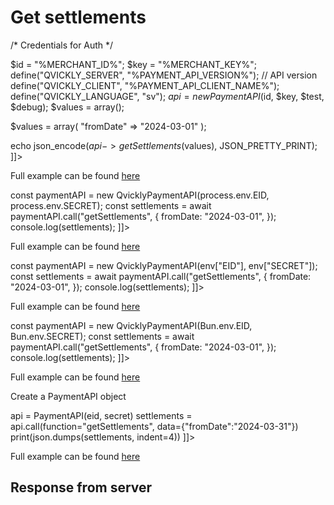 # Get settlements

<include from="Snippets-PaymentAPI.md" element-id="snippet-header"></include>

<tabs>
    <tab title="%code-json%">
<code-block lang="json">
<![CDATA[
{
    "credentials": {
        "id": "%MERCHANT_ID%",
        "hash": "4bb4f3729ed101501b9c79f7fec7be79da0b20190188a7b0fb0073a04c8025851ea00056857d7f724dd54392ceff97d4b8f63f6024b4ec6539bafb7daff96b2e",
        "version": "%PAYMENT_API_VERSION%",
        "client": "%PAYMENT_API_CLIENT_NAME%",
        "language": "sv",
        "time": 1714927493.389399
    },
    "data": {
        "fromDate": "2024-03-31"
    },
    "function": "getSettlements"
}
]]>
</code-block>
    </tab>

 <tab title="%code-phplegacy%">
<code-block lang="PHP">
<![CDATA[
<?php
include('../PaymentAPI.php');
$test = true;
$debug = false;

/* Credentials for Auth */

$id = "%MERCHANT_ID%";
$key = "%MERCHANT_KEY%";
define("QVICKLY_SERVER", "%PAYMENT_API_VERSION%"); // API version
define("QVICKLY_CLIENT", "%PAYMENT_API_CLIENT_NAME%");
define("QVICKLY_LANGUAGE", "sv");
$api = new PaymentAPI($id, $key, $test, $debug);
$values = array();

$values = array(
    "fromDate" => "2024-03-01"
);

echo json_encode($api->getSettlements($values), JSON_PRETTY_PRINT);
]]>
</code-block>

Full example can be found [here](https://github.com/Billmate/QvicklyAPISamples/blob/main/PHP.Legacy/examples/getSettlements.php)

</tab>

<tab title="%code-node%">
<code-block lang="javascript">
<![CDATA[
import { QvicklyPaymentAPI } from "../../PaymentAPI.js";

const paymentAPI = new QvicklyPaymentAPI(process.env.EID, process.env.SECRET);
const settlements = await paymentAPI.call("getSettlements", {
    fromDate: "2024-03-01",
});
console.log(settlements);
]]>
</code-block>

Full example can be found [here](https://github.com/Billmate/QvicklyAPISamples/blob/main/Node.JS/examples/PaymentAPI/getSettlements.js)

</tab>

<tab title="%code-deno%">
<code-block lang="javascript">
<![CDATA[
import {QvicklyPaymentAPI, env} from "../../PaymentAPI.ts";

const paymentAPI = new QvicklyPaymentAPI(env["EID"], env["SECRET"]);
const settlements = await paymentAPI.call("getSettlements", {
    fromDate: "2024-03-01",
});
console.log(settlements);
]]>
</code-block>

Full example can be found [here](https://github.com/Billmate/QvicklyAPISamples/blob/main/Deno/examples/PaymentAPI/getSettlements.ts)

</tab>

<tab title="%code-bun%">
<code-block lang="javascript">
<![CDATA[
import QvicklyPaymentAPI from "../../PaymentAPI";

const paymentAPI = new QvicklyPaymentAPI(Bun.env.EID, Bun.env.SECRET);
const settlements = await paymentAPI.call("getSettlements", {
    fromDate: "2024-03-01",
});
console.log(settlements);
]]>
</code-block>

Full example can be found [here](https://github.com/Billmate/QvicklyAPISamples/blob/main/Bun/examples/PaymentAPI/getSettlements.ts)

</tab>

  <tab title="%code-python%">
<code-block lang="Python">
<![CDATA[
from PaymentAPI import PaymentAPI

# Create a PaymentAPI object
api = PaymentAPI(eid, secret)
settlements = api.call(function="getSettlements", data={"fromDate":"2024-03-31"})
print(json.dumps(settlements, indent=4))
]]>
</code-block>

Full example can be found [here](https://github.com/Billmate/QvicklyAPISamples/blob/main/Python/examples/PaymentAPI/getSettlements.py)

  </tab>
</tabs>

## Response from server
<code-block lang="json">
<![CDATA[
{
    "credentials": {
        "hash": "66fbe90f935ed89d34970fc70837c435c7a84868b487f94a9ba4df39a6f23cb76176e12b942511823a8afe128839f1ed5d36cfe2eab3e75d51cfa39c04d12fbe",
        "logid": 1234567
    },
    "data": {
        "Settlements": [
            {
                "SettlementId": "5",
                "SettlementDate": "2024-04-29",
                "SettlementURL": "https://online.billmate.se/avrakning/12345/5-2024-04-29.pdf",
                "InvoiceIds": [
                    "12349"
                ]
            },
            {
                "SettlementId": "4",
                "SettlementDate": "2024-04-22",
                "SettlementURL": "https://online.billmate.se/avrakning/12345/4-2024-04-22.pdf",
                "InvoiceIds": [
                    "12348"
                ]
            },
            {
                "SettlementId": "3",
                "SettlementDate": "2024-04-15",
                "SettlementURL": "https://online.billmate.se/avrakning/12345/3-2024-04-15.pdf",
                "InvoiceIds": [
                    "12347"
                ]
            },
            {
                "SettlementId": "2",
                "SettlementDate": "2024-04-08",
                "SettlementURL": "https://online.billmate.se/avrakning/12345/2-2024-04-08.pdf",
                "InvoiceIds": [
                    "12346"
                ]
            },
            {
                "SettlementId": "1",
                "SettlementDate": "2024-04-02",
                "SettlementURL": "https://online.billmate.se/avrakning/12345/1-2024-04-02.pdf",
                "InvoiceIds": [
                    "12345"
                ]
            }
        ],
        "Date": "2024-05-01"
    }
}
]]>
</code-block>

<include from="Snippets-Examples.md" element-id="snippet-footer"></include>